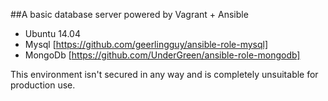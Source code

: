 ##A basic database server powered by Vagrant + Ansible

* Ubuntu 14.04 
* Mysql [https://github.com/geerlingguy/ansible-role-mysql]
* MongoDb [https://github.com/UnderGreen/ansible-role-mongodb]

This environment isn't secured in any way and is completely unsuitable for production use.
